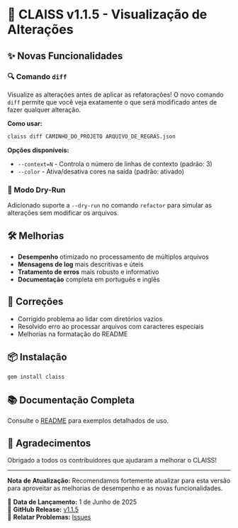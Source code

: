 # 🚀 CLAISS v1.1.5 - Visualização de Alterações

## ✨ Novas Funcionalidades

### 🔍 Comando `diff`
Visualize as alterações antes de aplicar as refatorações! O novo comando `diff` permite que você veja exatamente o que será modificado antes de fazer qualquer alteração.

**Como usar:**
```bash
claiss diff CAMINHO_DO_PROJETO ARQUIVO_DE_REGRAS.json
```

**Opções disponíveis:**
- `--context=N` - Controla o número de linhas de contexto (padrão: 3)
- `--color` - Ativa/desativa cores na saída (padrão: ativado)

### 🔄 Modo Dry-Run
Adicionado suporte a `--dry-run` no comando `refactor` para simular as alterações sem modificar os arquivos.

## 🛠 Melhorias

- **Desempenho** otimizado no processamento de múltiplos arquivos
- **Mensagens de log** mais descritivas e úteis
- **Tratamento de erros** mais robusto e informativo
- **Documentação** completa em português e inglês

## 🐛 Correções

- Corrigido problema ao lidar com diretórios vazios
- Resolvido erro ao processar arquivos com caracteres especiais
- Melhorias na formatação do README

## 📦 Instalação

```bash
gem install claiss
```

## 📚 Documentação Completa

Consulte o [README](https://github.com/JulioPapel/claiss#readme) para exemplos detalhados de uso.

## 🙌 Agradecimentos

Obrigado a todos os contribuidores que ajudaram a melhorar o CLAISS!

---

**Nota de Atualização:** Recomendamos fortemente atualizar para esta versão para aproveitar as melhorias de desempenho e as novas funcionalidades.

📅 **Data de Lançamento:** 1 de Junho de 2025  
🔗 **GitHub Release:** [v1.1.5](https://github.com/JulioPapel/claiss/releases/tag/v1.1.5)  
🐛 **Relatar Problemas:** [Issues](https://github.com/JulioPapel/claiss/issues)
